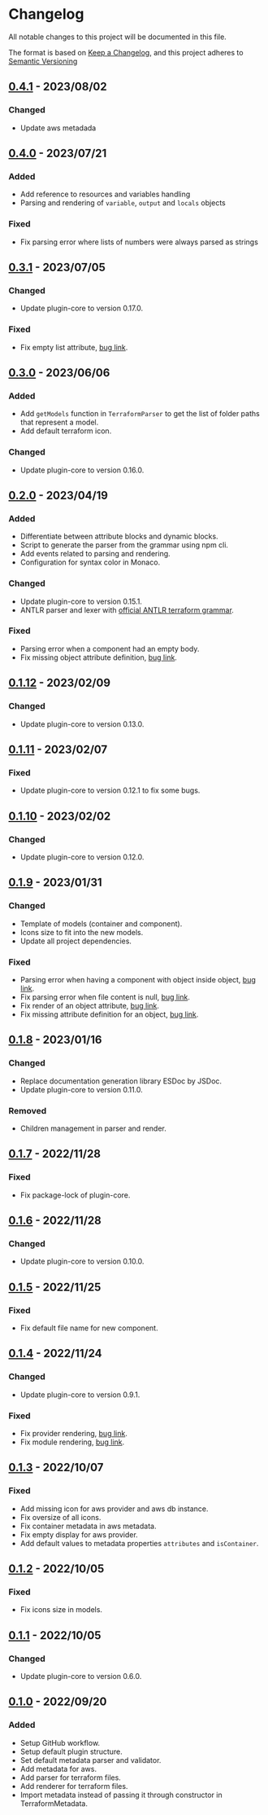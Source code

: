 # Changelog

All notable changes to this project will be documented in this file.

The format is based on [Keep a Changelog](https://keepachangelog.com/en/1.0.0/),
and this project adheres to [Semantic Versioning](https://semver.org/spec/v2.0.0.html)

## [0.4.1] - 2023/08/02

### Changed

- Update aws metadada

## [0.4.0] - 2023/07/21

### Added

- Add reference to resources and variables handling
- Parsing and rendering of `variable`, `output` and `locals` objects

### Fixed

- Fix parsing error where lists of numbers were always parsed as strings

## [0.3.1] - 2023/07/05

### Changed

- Update plugin-core to version 0.17.0.

### Fixed

- Fix empty list attribute, [bug link](https://github.com/ditrit/terrator-plugin/issues/78).

## [0.3.0] - 2023/06/06

### Added

- Add `getModels` function in `TerraformParser` to get the list of folder paths that represent a model.
- Add default terraform icon.

### Changed

- Update plugin-core to version 0.16.0.

## [0.2.0] - 2023/04/19

### Added

- Differentiate between attribute blocks and dynamic blocks.
- Script to generate the parser from the grammar using npm cli.
- Add events related to parsing and rendering.
- Configuration for syntax color in Monaco.

### Changed

- Update plugin-core to version 0.15.1.
- ANTLR parser and lexer with [official ANTLR terraform grammar](https://github.com/antlr/grammars-v4/tree/master/terraform).

### Fixed

- Parsing error when a component had an empty body.
- Fix missing object attribute definition, [bug link](https://github.com/ditrit/terrator-plugin/issues/67).

## [0.1.12] - 2023/02/09

### Changed

- Update plugin-core to version 0.13.0.

## [0.1.11] - 2023/02/07

### Fixed

- Update plugin-core to version 0.12.1 to fix some bugs.

## [0.1.10] - 2023/02/02

### Changed

- Update plugin-core to version 0.12.0.

## [0.1.9] - 2023/01/31

### Changed

- Template of models (container and component).
- Icons size to fit into the new models.
- Update all project dependencies.

### Fixed

- Parsing error when having a component with object inside object, [bug link](https://github.com/ditrit/terrator-plugin/issues/41).
- Fix parsing error when file content is null, [bug link](https://github.com/ditrit/terrator-plugin/issues/43).
- Fix render of an object attribute, [bug link](https://github.com/ditrit/terrator-plugin/issues/46).
- Fix missing attribute definition for an object, [bug link](https://github.com/ditrit/terrator-plugin/issues/48).

## [0.1.8] - 2023/01/16

### Changed

- Replace documentation generation library ESDoc by JSDoc.
- Update plugin-core to version 0.11.0.

### Removed

- Children management in parser and render.

## [0.1.7] - 2022/11/28

### Fixed

- Fix package-lock of plugin-core.

## [0.1.6] - 2022/11/28

### Changed

- Update plugin-core to version 0.10.0.

## [0.1.5] - 2022/11/25

### Fixed

- Fix default file name for new component.

## [0.1.4] - 2022/11/24

### Changed

- Update plugin-core to version 0.9.1.

### Fixed

- Fix provider rendering, [bug link](https://github.com/ditrit/terrator-plugin/issues/22).
- Fix module rendering, [bug link](https://github.com/ditrit/terrator-plugin/issues/25).

## [0.1.3] - 2022/10/07

### Fixed

- Add missing icon for aws provider and aws db instance.
- Fix oversize of all icons.
- Fix container metadata in aws metadata.
- Fix empty display for aws provider.
- Add default values to metadata properties `attributes` and `isContainer`.

## [0.1.2] - 2022/10/05

### Fixed

- Fix icons size in models.

## [0.1.1] - 2022/10/05

### Changed

- Update plugin-core to version 0.6.0.

## [0.1.0] - 2022/09/20

### Added

- Setup GitHub workflow.
- Setup default plugin structure.
- Set default metadata parser and validator.
- Add metadata for aws.
- Add parser for terraform files.
- Add renderer for terraform files.
- Import metadata instead of passing it through constructor in TerraformMetadata.

[0.4.1]: https://github.com/ditrit/terrator-plugin/blob/0.4.1/changelog.md
[0.4.0]: https://github.com/ditrit/terrator-plugin/blob/0.4.0/changelog.md
[0.3.1]: https://github.com/ditrit/terrator-plugin/blob/0.3.1/changelog.md
[0.3.0]: https://github.com/ditrit/terrator-plugin/blob/0.3.0/changelog.md
[0.2.0]: https://github.com/ditrit/terrator-plugin/blob/0.2.0/changelog.md
[0.1.12]: https://github.com/ditrit/terrator-plugin/blob/0.1.12/changelog.md
[0.1.11]: https://github.com/ditrit/terrator-plugin/blob/0.1.11/changelog.md
[0.1.10]: https://github.com/ditrit/terrator-plugin/blob/0.1.10/changelog.md
[0.1.9]: https://github.com/ditrit/terrator-plugin/blob/0.1.9/changelog.md
[0.1.8]: https://github.com/ditrit/terrator-plugin/blob/0.1.8/changelog.md
[0.1.7]: https://github.com/ditrit/terrator-plugin/blob/0.1.7/changelog.md
[0.1.6]: https://github.com/ditrit/terrator-plugin/blob/0.1.6/changelog.md
[0.1.5]: https://github.com/ditrit/terrator-plugin/blob/0.1.5/changelog.md
[0.1.4]: https://github.com/ditrit/terrator-plugin/blob/0.1.4/changelog.md
[0.1.3]: https://github.com/ditrit/terrator-plugin/blob/0.1.3/changelog.md
[0.1.2]: https://github.com/ditrit/terrator-plugin/blob/0.1.2/changelog.md
[0.1.1]: https://github.com/ditrit/terrator-plugin/blob/0.1.1/changelog.md
[0.1.0]: https://github.com/ditrit/terrator-plugin/blob/0.1.0/changelog.md
